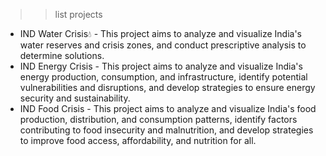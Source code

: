 >> list projects
 * IND Water Crisis💧 - This project aims to analyze and visualize India's water reserves and crisis zones, and conduct prescriptive analysis to determine solutions.
 * IND Energy Crisis - This project aims to analyze and visualize India's energy production, consumption, and infrastructure, identify potential vulnerabilities and disruptions, and develop strategies to ensure energy security and sustainability.
 * IND Food Crisis - This project aims to analyze and visualize India's food production, distribution, and consumption patterns, identify factors contributing to food insecurity and malnutrition, and develop strategies to improve food access, affordability, and nutrition for all.

